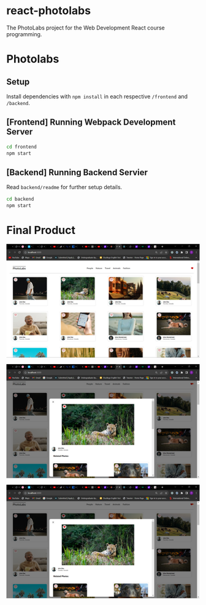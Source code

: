 # react-photolabs
The PhotoLabs project for the Web Development React course programming.

# Photolabs

## Setup

Install dependencies with `npm install` in each respective `/frontend` and `/backend`.

## [Frontend] Running Webpack Development Server

```sh
cd frontend
npm start
```

## [Backend] Running Backend Servier

Read `backend/readme` for further setup details.

```sh
cd backend
npm start
```

# Final Product

![HomePage](https://github.com/Tagellajore/Photolabs/blob/df5e980da783f4220854b4fda05503a0b20f4098/docs/HomePage%20of%20Photolabs.png)

![PhotoDetailsModal](https://github.com/Tagellajore/Photolabs/blob/df5e980da783f4220854b4fda05503a0b20f4098/docs/Modal%20view%20of%20Photolabs.png)

![FiteredViewOfPhotosByTopic](https://github.com/Tagellajore/Photolabs/blob/df5e980da783f4220854b4fda05503a0b20f4098/docs/Modal%20view%20of%20Photolabs.png)
